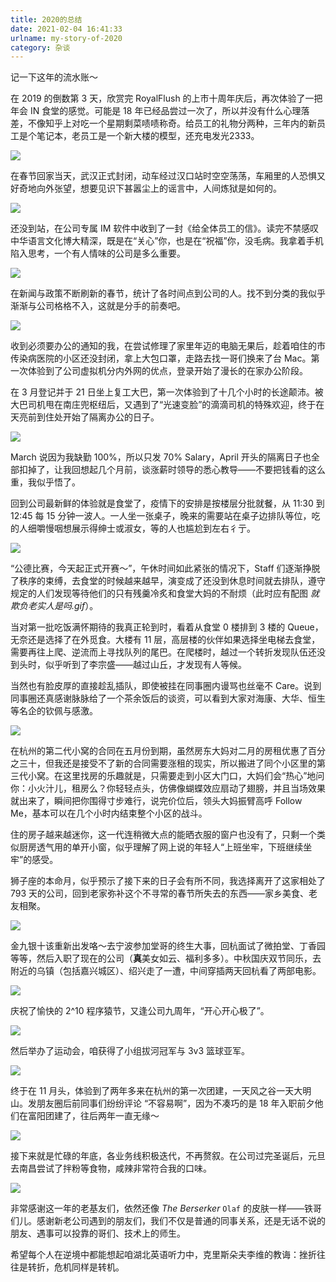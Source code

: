 ```yaml
---
title: 2020的总结
date: 2021-02-04 16:41:33
urlname: my-story-of-2020
category: 杂谈
---
```


记一下这年的流水账～

<!-- more -->

在 2019 的倒数第 3 天，欣赏完 RoyalFlush 的上市十周年庆后，再次体验了一把年会 IN 食堂的感觉。可能是 18 年已经品尝过一次了，所以并没有什么心理落差，不像知乎上对吃一个星期剩菜啧啧称奇。给员工的礼物分两种，三年内的新员工是个笔记本，老员工是一个新大楼的模型，还充电发光2333。

![](https://cdn.jsdelivr.net/gh/liluoao/cdn@main/image/royalflush-notebook.jpg)

在春节回家当天，武汉正式封闭，动车经过汉口站时空空荡荡，车厢里的人恐惧又好奇地向外张望，想要见识下甚嚣尘上的谣言中，人间炼狱是如何的。

![](https://cdn.jsdelivr.net/gh/liluoao/cdn@main/image/20200123-highway.jpg)

还没到站，在公司专属 IM 软件中收到了一封《给全体员工的信》。读完不禁感叹中华语言文化博大精深，既是在“关心”你，也是在“祝福”你，没毛病。我拿着手机陷入思考，一个有人情味的公司是多么重要。

![](https://cdn.jsdelivr.net/gh/liluoao/cdn@main/image/royalflush-2020wishes.jpg)

在新闻与政策不断刷新的春节，统计了各时间点到公司的人。找不到分类的我似乎渐渐与公司格格不入，这就是分手的前奏吧。

![](https://cdn.jsdelivr.net/gh/liluoao/cdn@main/image/royalflush-feb-stat.jpg)

收到必须要办公的通知的我，在尝试修理了家里年迈的电脑无果后，趁着咱住的市传染病医院的小区还没封闭，拿上大包口罩，走路去找一哥们换来了台 Mac。第一次体验到了公司虚拟机分内外网的优点，登录开始了漫长的在家办公阶段。

在 3 月登记并于 21 日坐上复工大巴，第一次体验到了十几个小时的长途颠沛。被大巴司机甩在南庄兜枢纽后，又遇到了“光速变脸”的滴滴司机的特殊欢迎，终于在天亮前到住处开始了隔离办公的日子。

![](https://cdn.jsdelivr.net/gh/liluoao/cdn@main/image/return-hangzhou.jpg)

March 说因为我缺勤 100%，所以只发 70% Salary，April 开头的隔离日子也全部扣掉了，让我回想起几个月前，谈涨薪时领导的悉心教导——不要把钱看的这么重，我似乎悟了。

回到公司最新鲜的体验就是食堂了，疫情下的安排是按楼层分批就餐，从 11:30 到 12:45 每 15 分钟一波人。一人坐一张桌子，晚来的需要站在桌子边排队等位，吃的人细嚼慢咽想展示得绅士或淑女，等的人也尴尬到左右彳亍。

![](https://cdn.jsdelivr.net/gh/liluoao/cdn@main/image/royalflush-dining-room.jpg)

“公德比赛，今天起正式开赛～”，午休时间如此紧张的情况下，Staff 们逐渐挣脱了秩序的束缚，去食堂的时候越来越早，演变成了还没到休息时间就去排队，遵守规定的人们发现等待他们的只有残羹冷炙和食堂大妈的不耐烦（此时应有配图 *就欺负老实人是吗.gif*）。

当对第一批吃饭满怀期待的我真正轮到时，看着从食堂 0 楼排到 3 楼的 Queue，无奈还是选择了在外觅食。大楼有 11 层，高层楼的伙伴如果选择坐电梯去食堂，需要再往上爬、逆流而上寻找队列的尾巴。在爬楼时，越过一个转折发现队伍还没到头时，似乎听到了李宗盛——越过山丘，才发现有人等候。

当然也有脸皮厚的直接趁乱插队，即使被挂在同事圈内谩骂也丝毫不 Care。说到同事圈还真感谢脉脉给了一个茶余饭后的谈资，可以看到大家对海康、大华、恒生等名企的钦佩与感激。

![](https://cdn.jsdelivr.net/gh/liluoao/cdn@main/image/royalflush-comment.jpg)

在杭州的第二代小窝的合同在五月份到期，虽然房东大妈对二月的房租优惠了百分之三十，但我还是接受不了新的合同需要涨租的现实，所以搬进了同个小区里的第三代小窝。在这里找房的乐趣就是，只需要走到小区大门口，大妈们会“热心”地问你：小火汁儿，租房么？你轻轻点头，仿佛像蝴蝶效应扇动了翅膀，并且当场效果就出来了，瞬间把你围得寸步难行，说完价位后，领头大妈振臂高呼 Follow Me，基本可以在几个小时内结束整个小区的战斗。

住的房子越来越迷你，这一代连稍微大点的能晒衣服的窗户也没有了，只剩一个类似厨房透气用的单开小窗，似乎理解了网上说的年轻人“上班坐牢，下班继续坐牢”的感受。

狮子座的本命月，似乎预示了接下来的日子会有所不同，我选择离开了这家相处了 793 天的公司，回到老家弥补这个不寻常的春节所失去的东西——家乡美食、老友相聚。

![](https://cdn.jsdelivr.net/gh/liluoao/cdn@main/image/jingzhou-mifen.jpg)

金九银十该重新出发咯～去宁波参加堂哥的终生大事，回杭面试了微拍堂、丁香园等等，然后入职了现在的公司（**真**美女如云、福利多多）。中秋国庆双节同乐，去附近的乌镇（包括嘉兴城区）、绍兴走了一遭，中间穿插两天回杭看了两部电影。

![](https://cdn.jsdelivr.net/gh/liluoao/cdn@main/image/brother-wedding.jpg)

庆祝了愉快的 2^10 程序猿节，又逢公司九周年，“开心开心极了”。

![](https://cdn.jsdelivr.net/gh/liluoao/cdn@main/image/mainto-9years.png)

然后举办了运动会，咱获得了小组拔河冠军与 3v3 篮球亚军。

![](https://cdn.jsdelivr.net/gh/liluoao/cdn@main/image/basketball-game.jpg)

终于在 11 月头，体验到了两年多来在杭州的第一次团建，一天风之谷一天大明山。发朋友圈后前同事们纷纷评论 “不容易啊”，因为不凑巧的是 18 年入职前夕他们在富阳团建了，往后两年一直无缘～

![](https://cdn.jsdelivr.net/gh/liluoao/cdn@main/image/2020-team-build.jpg)

接下来就是忙碌的年底，各业务线积极迭代，不再赘叙。在公司过完圣诞后，元旦去南昌尝试了拌粉等食物，咸辣非常符合我的口味。

![](https://cdn.jsdelivr.net/gh/liluoao/cdn@main/image/2021-nanchang.jpg)

非常感谢这一年的老基友们，依然还像 *The Berserker* `Olaf` 的皮肤一样——铁哥们儿。感谢新老公司遇到的朋友们，我们不仅是普通的同事关系，还是无话不说的朋友、遇事可以投靠的哥们、技术上的师生。

希望每个人在逆境中都能想起咱湖北英语听力中，克里斯朵夫李维的教诲：挫折往往是转折，危机同样是转机。
